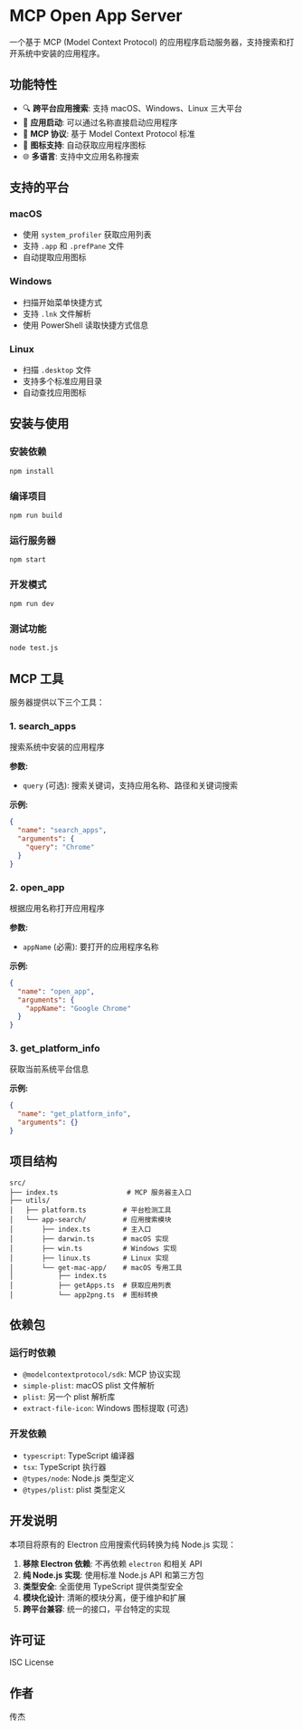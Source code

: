 # MCP Open App Server

一个基于 MCP (Model Context Protocol) 的应用程序启动服务器，支持搜索和打开系统中安装的应用程序。

## 功能特性

- 🔍 **跨平台应用搜索**: 支持 macOS、Windows、Linux 三大平台
- 🚀 **应用启动**: 可以通过名称直接启动应用程序
- 🔧 **MCP 协议**: 基于 Model Context Protocol 标准
- 📱 **图标支持**: 自动获取应用程序图标
- 🌐 **多语言**: 支持中文应用名称搜索

## 支持的平台

### macOS
- 使用 `system_profiler` 获取应用列表
- 支持 `.app` 和 `.prefPane` 文件
- 自动提取应用图标

### Windows
- 扫描开始菜单快捷方式
- 支持 `.lnk` 文件解析
- 使用 PowerShell 读取快捷方式信息

### Linux
- 扫描 `.desktop` 文件
- 支持多个标准应用目录
- 自动查找应用图标

## 安装与使用

### 安装依赖
```bash
npm install
```

### 编译项目
```bash
npm run build
```

### 运行服务器
```bash
npm start
```

### 开发模式
```bash
npm run dev
```

### 测试功能
```bash
node test.js
```

## MCP 工具

服务器提供以下三个工具：

### 1. search_apps
搜索系统中安装的应用程序

**参数:**
- `query` (可选): 搜索关键词，支持应用名称、路径和关键词搜索

**示例:**
```json
{
  "name": "search_apps",
  "arguments": {
    "query": "Chrome"
  }
}
```

### 2. open_app
根据应用名称打开应用程序

**参数:**
- `appName` (必需): 要打开的应用程序名称

**示例:**
```json
{
  "name": "open_app",
  "arguments": {
    "appName": "Google Chrome"
  }
}
```

### 3. get_platform_info
获取当前系统平台信息

**示例:**
```json
{
  "name": "get_platform_info",
  "arguments": {}
}
```

## 项目结构

```
src/
├── index.ts                 # MCP 服务器主入口
├── utils/
│   ├── platform.ts         # 平台检测工具
│   └── app-search/         # 应用搜索模块
│       ├── index.ts        # 主入口
│       ├── darwin.ts       # macOS 实现
│       ├── win.ts          # Windows 实现
│       ├── linux.ts        # Linux 实现
│       └── get-mac-app/    # macOS 专用工具
│           ├── index.ts
│           ├── getApps.ts  # 获取应用列表
│           └── app2png.ts  # 图标转换
```

## 依赖包

### 运行时依赖
- `@modelcontextprotocol/sdk`: MCP 协议实现
- `simple-plist`: macOS plist 文件解析
- `plist`: 另一个 plist 解析库
- `extract-file-icon`: Windows 图标提取 (可选)

### 开发依赖
- `typescript`: TypeScript 编译器
- `tsx`: TypeScript 执行器
- `@types/node`: Node.js 类型定义
- `@types/plist`: plist 类型定义

## 开发说明

本项目将原有的 Electron 应用搜索代码转换为纯 Node.js 实现：

1. **移除 Electron 依赖**: 不再依赖 `electron` 和相关 API
2. **纯 Node.js 实现**: 使用标准 Node.js API 和第三方包
3. **类型安全**: 全面使用 TypeScript 提供类型安全
4. **模块化设计**: 清晰的模块分离，便于维护和扩展
5. **跨平台兼容**: 统一的接口，平台特定的实现

## 许可证

ISC License

## 作者

传杰 